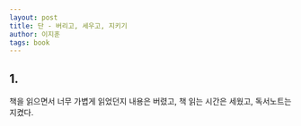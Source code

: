 ```yaml
---
layout: post
title: 단 - 버리고, 세우고, 지키기
author: 이지훈 
tags: book
---
```


## 1.

책을 읽으면서 너무 가볍게 읽었던지 내용은 버렸고, 책 읽는 시간은 세웠고, 독서노트는 지켰다.